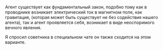 Агент существует как фундаментальный закон,  подобно тому как в проводнике возникает электрический ток в магнитном поле, как гравитация, (которая может быть существует не без содействия нашего агента), так и агент проявляется себя, возникает в виде неоспоримого вечного явления. 

Я спросил советника в специальном чате он также сходится на этом варианте.
